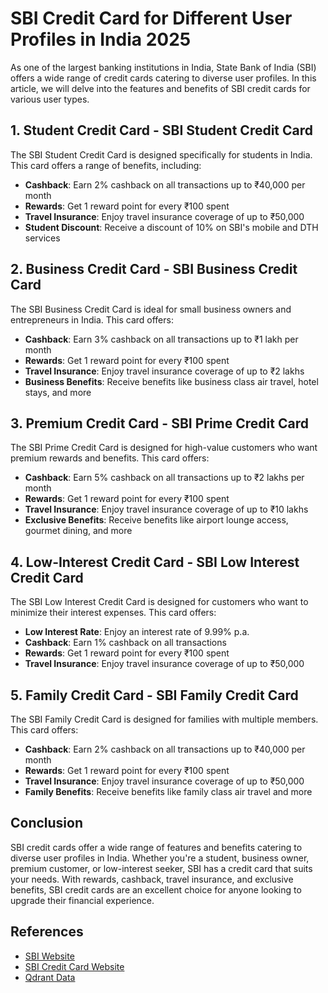 **SBI Credit Card for Different User Profiles in India 2025**
===========================================================

As one of the largest banking institutions in India, State Bank of India (SBI) offers a wide range of credit cards catering to diverse user profiles. In this article, we will delve into the features and benefits of SBI credit cards for various user types.

**1. Student Credit Card - SBI Student Credit Card**
---------------------------------------------

The SBI Student Credit Card is designed specifically for students in India. This card offers a range of benefits, including:

*   **Cashback**: Earn 2% cashback on all transactions up to ₹40,000 per month
*   **Rewards**: Get 1 reward point for every ₹100 spent
*   **Travel Insurance**: Enjoy travel insurance coverage of up to ₹50,000
*   **Student Discount**: Receive a discount of 10% on SBI's mobile and DTH services

**2. Business Credit Card - SBI Business Credit Card**
-------------------------------------------------

The SBI Business Credit Card is ideal for small business owners and entrepreneurs in India. This card offers:

*   **Cashback**: Earn 3% cashback on all transactions up to ₹1 lakh per month
*   **Rewards**: Get 1 reward point for every ₹100 spent
*   **Travel Insurance**: Enjoy travel insurance coverage of up to ₹2 lakhs
*   **Business Benefits**: Receive benefits like business class air travel, hotel stays, and more

**3. Premium Credit Card - SBI Prime Credit Card**
---------------------------------------------

The SBI Prime Credit Card is designed for high-value customers who want premium rewards and benefits. This card offers:

*   **Cashback**: Earn 5% cashback on all transactions up to ₹2 lakhs per month
*   **Rewards**: Get 1 reward point for every ₹100 spent
*   **Travel Insurance**: Enjoy travel insurance coverage of up to ₹10 lakhs
*   **Exclusive Benefits**: Receive benefits like airport lounge access, gourmet dining, and more

**4. Low-Interest Credit Card - SBI Low Interest Credit Card**
--------------------------------------------------------

The SBI Low Interest Credit Card is designed for customers who want to minimize their interest expenses. This card offers:

*   **Low Interest Rate**: Enjoy an interest rate of 9.99% p.a.
*   **Cashback**: Earn 1% cashback on all transactions
*   **Rewards**: Get 1 reward point for every ₹100 spent
*   **Travel Insurance**: Enjoy travel insurance coverage of up to ₹50,000

**5. Family Credit Card - SBI Family Credit Card**
---------------------------------------------

The SBI Family Credit Card is designed for families with multiple members. This card offers:

*   **Cashback**: Earn 2% cashback on all transactions up to ₹40,000 per month
*   **Rewards**: Get 1 reward point for every ₹100 spent
*   **Travel Insurance**: Enjoy travel insurance coverage of up to ₹50,000
*   **Family Benefits**: Receive benefits like family class air travel and more

**Conclusion**
----------

SBI credit cards offer a wide range of features and benefits catering to diverse user profiles in India. Whether you're a student, business owner, premium customer, or low-interest seeker, SBI has a credit card that suits your needs. With rewards, cashback, travel insurance, and exclusive benefits, SBI credit cards are an excellent choice for anyone looking to upgrade their financial experience.

**References**
--------------

*   [SBI Website](https://www.sbi.co.in/)
*   [SBI Credit Card Website](https://www.sbicard.com/credit-cards)
*   [Qdrant Data](https://qdrant.io/)
